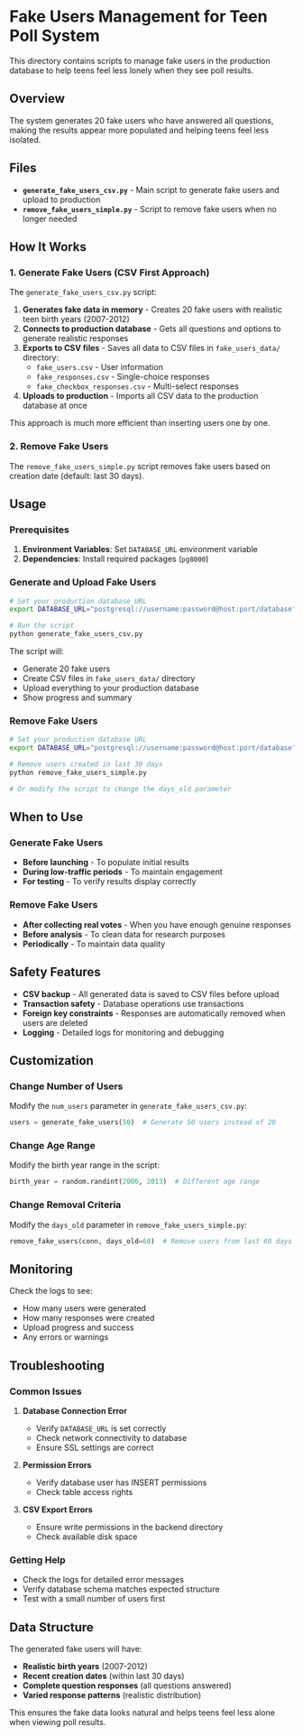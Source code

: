 # Fake Users Management for Teen Poll System

This directory contains scripts to manage fake users in the production database to help teens feel less lonely when they see poll results.

## Overview

The system generates 20 fake users who have answered all questions, making the results appear more populated and helping teens feel less isolated.

## Files

- **`generate_fake_users_csv.py`** - Main script to generate fake users and upload to production
- **`remove_fake_users_simple.py`** - Script to remove fake users when no longer needed

## How It Works

### 1. Generate Fake Users (CSV First Approach)

The `generate_fake_users_csv.py` script:

1. **Generates fake data in memory** - Creates 20 fake users with realistic teen birth years (2007-2012)
2. **Connects to production database** - Gets all questions and options to generate realistic responses
3. **Exports to CSV files** - Saves all data to CSV files in `fake_users_data/` directory:
   - `fake_users.csv` - User information
   - `fake_responses.csv` - Single-choice responses
   - `fake_checkbox_responses.csv` - Multi-select responses
4. **Uploads to production** - Imports all CSV data to the production database at once

This approach is much more efficient than inserting users one by one.

### 2. Remove Fake Users

The `remove_fake_users_simple.py` script removes fake users based on creation date (default: last 30 days).

## Usage

### Prerequisites

1. **Environment Variables**: Set `DATABASE_URL` environment variable
2. **Dependencies**: Install required packages (`pg8000`)

### Generate and Upload Fake Users

```bash
# Set your production database URL
export DATABASE_URL="postgresql://username:password@host:port/database"

# Run the script
python generate_fake_users_csv.py
```

The script will:
- Generate 20 fake users
- Create CSV files in `fake_users_data/` directory
- Upload everything to your production database
- Show progress and summary

### Remove Fake Users

```bash
# Set your production database URL
export DATABASE_URL="postgresql://username:password@host:port/database"

# Remove users created in last 30 days
python remove_fake_users_simple.py

# Or modify the script to change the days_old parameter
```

## When to Use

### Generate Fake Users
- **Before launching** - To populate initial results
- **During low-traffic periods** - To maintain engagement
- **For testing** - To verify results display correctly

### Remove Fake Users
- **After collecting real votes** - When you have enough genuine responses
- **Before analysis** - To clean data for research purposes
- **Periodically** - To maintain data quality

## Safety Features

- **CSV backup** - All generated data is saved to CSV files before upload
- **Transaction safety** - Database operations use transactions
- **Foreign key constraints** - Responses are automatically removed when users are deleted
- **Logging** - Detailed logs for monitoring and debugging

## Customization

### Change Number of Users
Modify the `num_users` parameter in `generate_fake_users_csv.py`:

```python
users = generate_fake_users(50)  # Generate 50 users instead of 20
```

### Change Age Range
Modify the birth year range in the script:

```python
birth_year = random.randint(2006, 2013)  # Different age range
```

### Change Removal Criteria
Modify the `days_old` parameter in `remove_fake_users_simple.py`:

```python
remove_fake_users(conn, days_old=60)  # Remove users from last 60 days
```

## Monitoring

Check the logs to see:
- How many users were generated
- How many responses were created
- Upload progress and success
- Any errors or warnings

## Troubleshooting

### Common Issues

1. **Database Connection Error**
   - Verify `DATABASE_URL` is set correctly
   - Check network connectivity to database
   - Ensure SSL settings are correct

2. **Permission Errors**
   - Verify database user has INSERT permissions
   - Check table access rights

3. **CSV Export Errors**
   - Ensure write permissions in the backend directory
   - Check available disk space

### Getting Help

- Check the logs for detailed error messages
- Verify database schema matches expected structure
- Test with a small number of users first

## Data Structure

The generated fake users will have:
- **Realistic birth years** (2007-2012)
- **Recent creation dates** (within last 30 days)
- **Complete question responses** (all questions answered)
- **Varied response patterns** (realistic distribution)

This ensures the fake data looks natural and helps teens feel less alone when viewing poll results.
